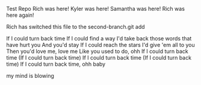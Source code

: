 Test Repo Rich was here!
Kyler was here!
Samantha was here!
Rich was here again!

Rich has switched this file to the second-branch.git add





If I could turn back time
If I could find a way
I'd take back those words that have hurt you
And you'd stay
If I could reach the stars
I'd give 'em all to you
Then you'd love me, love me
Like you used to do, ohh
If I could turn back time
(If I could turn back time)
If I could turn back time
(If I could turn back time)
If I could turn back time, ohh baby


my mind is blowing